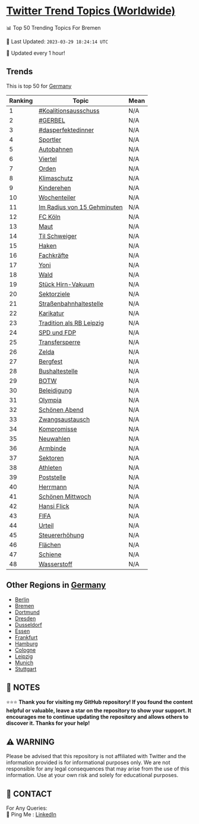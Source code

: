 [Twitter Trend Topics (Worldwide)](https://github.com/ErcinDedeoglu/Twitter-Trend-Topics)
==========


📊 Top 50 Trending Topics For Bremen

📆 Last Updated: `2023-03-29 18:24:14 UTC`

🔧 Updated every 1 hour!


## Trends

This is top 50 for [Germany](</Germany>)

| Ranking | Topic | Mean |
| ------- | ------------ | ------------ |
| 1 | [#Koalitionsausschuss](http://twitter.com/search?q=%23Koalitionsausschuss) | N/A |
| 2 | [#GERBEL](http://twitter.com/search?q=%23GERBEL) | N/A |
| 3 | [#dasperfektedinner](http://twitter.com/search?q=%23dasperfektedinner) | N/A |
| 4 | [Sportler](http://twitter.com/search?q=Sportler) | N/A |
| 5 | [Autobahnen](http://twitter.com/search?q=Autobahnen) | N/A |
| 6 | [Viertel](http://twitter.com/search?q=Viertel) | N/A |
| 7 | [Orden](http://twitter.com/search?q=Orden) | N/A |
| 8 | [Klimaschutz](http://twitter.com/search?q=Klimaschutz) | N/A |
| 9 | [Kinderehen](http://twitter.com/search?q=Kinderehen) | N/A |
| 10 | [Wochenteiler](http://twitter.com/search?q=Wochenteiler) | N/A |
| 11 | [Im Radius von 15 Gehminuten](http://twitter.com/search?q=Im+Radius+von+15+Gehminuten) | N/A |
| 12 | [FC Köln](http://twitter.com/search?q=FC+K%c3%b6ln) | N/A |
| 13 | [Maut](http://twitter.com/search?q=Maut) | N/A |
| 14 | [Til Schweiger](http://twitter.com/search?q=Til+Schweiger) | N/A |
| 15 | [Haken](http://twitter.com/search?q=Haken) | N/A |
| 16 | [Fachkräfte](http://twitter.com/search?q=Fachkr%c3%a4fte) | N/A |
| 17 | [Yoni](http://twitter.com/search?q=Yoni) | N/A |
| 18 | [Wald](http://twitter.com/search?q=Wald) | N/A |
| 19 | [Stück Hirn-Vakuum](http://twitter.com/search?q=St%c3%bcck+Hirn-Vakuum) | N/A |
| 20 | [Sektorziele](http://twitter.com/search?q=Sektorziele) | N/A |
| 21 | [Straßenbahnhaltestelle](http://twitter.com/search?q=Stra%c3%9fenbahnhaltestelle) | N/A |
| 22 | [Karikatur](http://twitter.com/search?q=Karikatur) | N/A |
| 23 | [Tradition als RB Leipzig](http://twitter.com/search?q=Tradition+als+RB+Leipzig) | N/A |
| 24 | [SPD und FDP](http://twitter.com/search?q=SPD+und+FDP) | N/A |
| 25 | [Transfersperre](http://twitter.com/search?q=Transfersperre) | N/A |
| 26 | [Zelda](http://twitter.com/search?q=Zelda) | N/A |
| 27 | [Bergfest](http://twitter.com/search?q=Bergfest) | N/A |
| 28 | [Bushaltestelle](http://twitter.com/search?q=Bushaltestelle) | N/A |
| 29 | [BOTW](http://twitter.com/search?q=BOTW) | N/A |
| 30 | [Beleidigung](http://twitter.com/search?q=Beleidigung) | N/A |
| 31 | [Olympia](http://twitter.com/search?q=Olympia) | N/A |
| 32 | [Schönen Abend](http://twitter.com/search?q=Sch%c3%b6nen+Abend) | N/A |
| 33 | [Zwangsaustausch](http://twitter.com/search?q=Zwangsaustausch) | N/A |
| 34 | [Kompromisse](http://twitter.com/search?q=Kompromisse) | N/A |
| 35 | [Neuwahlen](http://twitter.com/search?q=Neuwahlen) | N/A |
| 36 | [Armbinde](http://twitter.com/search?q=Armbinde) | N/A |
| 37 | [Sektoren](http://twitter.com/search?q=Sektoren) | N/A |
| 38 | [Athleten](http://twitter.com/search?q=Athleten) | N/A |
| 39 | [Poststelle](http://twitter.com/search?q=Poststelle) | N/A |
| 40 | [Herrmann](http://twitter.com/search?q=Herrmann) | N/A |
| 41 | [Schönen Mittwoch](http://twitter.com/search?q=Sch%c3%b6nen+Mittwoch) | N/A |
| 42 | [Hansi Flick](http://twitter.com/search?q=Hansi+Flick) | N/A |
| 43 | [FIFA](http://twitter.com/search?q=FIFA) | N/A |
| 44 | [Urteil](http://twitter.com/search?q=Urteil) | N/A |
| 45 | [Steuererhöhung](http://twitter.com/search?q=Steuererh%c3%b6hung) | N/A |
| 46 | [Flächen](http://twitter.com/search?q=Fl%c3%a4chen) | N/A |
| 47 | [Schiene](http://twitter.com/search?q=Schiene) | N/A |
| 48 | [Wasserstoff](http://twitter.com/search?q=Wasserstoff) | N/A |



## Other Regions in [Germany](</Germany>)

* [Berlin](</Germany/Berlin.md>)
* [Bremen](</Germany/Bremen.md>)
* [Dortmund](</Germany/Dortmund.md>)
* [Dresden](</Germany/Dresden.md>)
* [Dusseldorf](</Germany/Dusseldorf.md>)
* [Essen](</Germany/Essen.md>)
* [Frankfurt](</Germany/Frankfurt.md>)
* [Hamburg](</Germany/Hamburg.md>)
* [Cologne](</Germany/Cologne.md>)
* [Leipzig](</Germany/Leipzig.md>)
* [Munich](</Germany/Munich.md>)
* [Stuttgart](</Germany/Stuttgart.md>)



## 📝 NOTES

⭐⭐⭐ **Thank you for visiting my GitHub repository! If you found the content helpful or valuable, leave a star on the repository to show your support. It encourages me to continue updating the repository and allows others to discover it. Thanks for your help!**


## ⚠️ WARNING

Please be advised that this repository is not affiliated with Twitter and the information provided is for informational purposes only. We are not responsible for any legal consequences that may arise from the use of this information. Use at your own risk and solely for educational purposes.


## 📨 CONTACT

 For Any Queries:  
            🏓 Ping Me : [LinkedIn](https://www.linkedin.com/in/ercindedeoglu/)
